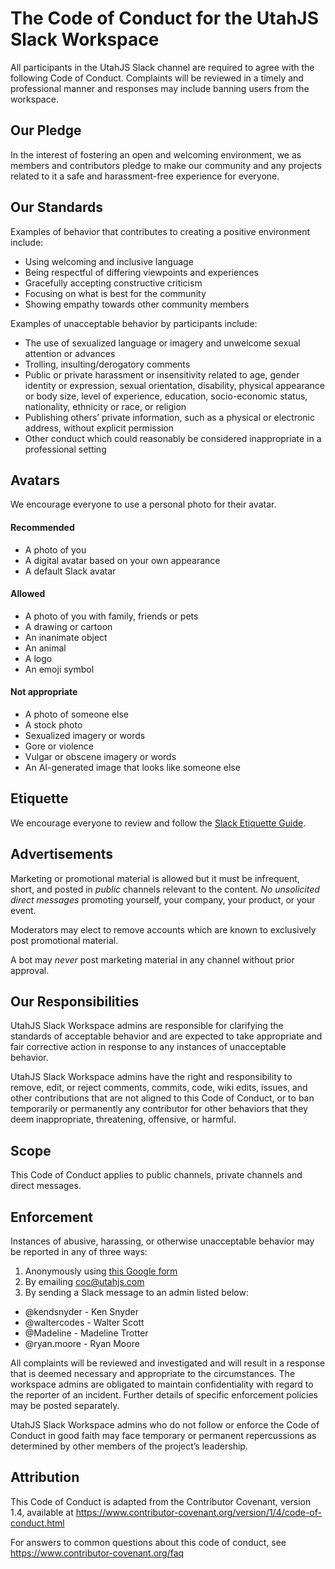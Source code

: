# The Code of Conduct for the UtahJS Slack Workspace

All participants in the UtahJS Slack channel are required to agree with the following Code of Conduct. Complaints will be reviewed in a timely and professional manner and responses may include banning users from the workspace.

## Our Pledge

In the interest of fostering an open and welcoming environment, we as members and contributors pledge to make our community and any projects related to it a safe and harassment-free experience for everyone.

## Our Standards

Examples of behavior that contributes to creating a positive environment include:

- Using welcoming and inclusive language
- Being respectful of differing viewpoints and experiences
- Gracefully accepting constructive criticism
- Focusing on what is best for the community
- Showing empathy towards other community members

Examples of unacceptable behavior by participants include:

- The use of sexualized language or imagery and unwelcome sexual attention or advances
- Trolling, insulting/derogatory comments
- Public or private harassment or insensitivity related to age, gender identity or expression, sexual orientation, disability, physical appearance or body size, level of experience, education, socio-economic status, nationality, ethnicity or race, or religion
- Publishing others’ private information, such as a physical or electronic address, without explicit permission
- Other conduct which could reasonably be considered inappropriate in a professional setting

## Avatars

We encourage everyone to use a personal photo for their avatar.

#### Recommended

- A photo of you
- A digital avatar based on your own appearance
- A default Slack avatar

#### Allowed

- A photo of you with family, friends or pets
- A drawing or cartoon
- An inanimate object 
- An animal
- A logo
- An emoji symbol

#### Not appropriate

- A photo of someone else
- A stock photo
- Sexualized imagery or words
- Gore or violence
- Vulgar or obscene imagery or words
- An AI-generated image that looks like someone else

## Etiquette

We encourage everyone to review and follow the [Slack Etiquette Guide](https://github.com/UtahJS/slack-coc/blob/master/ETIQUETTE.md).

## Advertisements

Marketing or promotional material is allowed but it must be infrequent, short, and posted in _public_ channels relevant to the content. *No unsolicited direct messages* promoting yourself, your company, your product, or your event.

Moderators may elect to remove accounts which are known to exclusively post promotional material.

A bot may *never* post marketing material in any channel without prior approval.

## Our Responsibilities

UtahJS Slack Workspace admins are responsible for clarifying the standards of acceptable behavior and are expected to take appropriate and fair corrective action in response to any instances of unacceptable behavior.

UtahJS Slack Workspace admins have the right and responsibility to remove, edit, or reject comments, commits, code, wiki edits, issues, and other contributions that are not aligned to this Code of Conduct, or to ban temporarily or permanently any contributor for other behaviors that they deem inappropriate, threatening, offensive, or harmful.

## Scope

This Code of Conduct applies to public channels, private channels and direct messages.

## Enforcement

Instances of abusive, harassing, or otherwise unacceptable behavior may be reported in any of three ways:

1. Anonymously using [this Google form](https://docs.google.com/forms/d/e/1FAIpQLSfEjy-OM3GabFlrIJb5XnOyWiLFsGT4Jxouw5r9cmLJvllShA/viewform)
1. By emailing coc@utahjs.com
1. By sending a Slack message to an admin listed below:
  - @kendsnyder - Ken Snyder
  - @waltercodes - Walter Scott
  - @Madeline - Madeline Trotter
  - @ryan.moore - Ryan Moore

All complaints will be reviewed and investigated and will result in a response that is deemed necessary and appropriate to the circumstances. The workspace admins are obligated to maintain confidentiality with regard to the reporter of an incident. Further details of specific enforcement policies may be posted separately.

UtahJS Slack Workspace admins who do not follow or enforce the Code of Conduct in good faith may face temporary or permanent repercussions as determined by other members of the project’s leadership.

## Attribution

This Code of Conduct is adapted from the Contributor Covenant, version 1.4, available at https://www.contributor-covenant.org/version/1/4/code-of-conduct.html

For answers to common questions about this code of conduct, see https://www.contributor-covenant.org/faq
